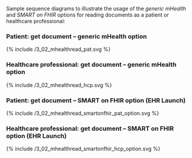 Sample sequence diagrams to illustrate the usage of the _generic mHealth_ and _SMART on FHIR_ options for reading 
documents as a patient or healthcare professional:

### Patient: get document – generic mHealth option

<div>{% include /3_02_mhealthread_pat.svg %}</div>

### Healthcare professional: get document – generic mHealth option

<div>{% include /3_02_mhealthread_hcp.svg %}</div>

### Patient: get document – SMART on FHIR option (EHR Launch)

<div>{% include /3_02_mhealthread_smartonfhir_pat_option.svg %}</div>

### Healthcare professional: get document – SMART on FHIR option (EHR Launch)

<div>{% include /3_02_mhealthread_smartonfhir_hcp_option.svg %}</div>

